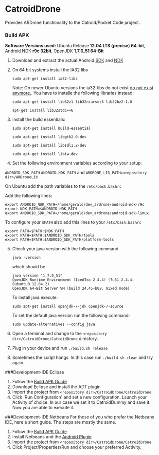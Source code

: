 CatroidDrone
============

Provides ARDrone functionality to the Catroid/Pocket Code project.

### Build APK

**Software Versions used:** Ubuntu Release **12.04 LTS (precise) 64-bit**, Android NDK **r9c 32bit**, OpenJDK **1.7.0_51 64-Bit**

1. Download and extract the actual Android [SDK](http://developer.android.com/sdk/index.html?utm_source=weibolife) and [NDK](http://developer.android.com/tools/sdk/ndk/index.html)
2. On 64 bit systems install the IA32 libs 
 
   ``sudo apt-get install ia32-libs`` 

    Note: On newer Ubuntu versions the ia32-libs do not exist [do not exist anymore.](http://askubuntu.com/questions/107230/what-happened-to-the-ia32-libs-package).
    You have to installe the following libraries instead:
    
    ``sudo apt-get install lib32z1 lib32ncurses5 lib32bz2-1.0``
    
    ``apt-get install lib32stdc++6``

3. Install the build essentials:

   ``sudo apt-get install build-essential``
   
   ``sudo apt-get install libgtk2.0-dev`` 

   ``sudo apt-get install libsdl1.2-dev`` 
   
   ``sudo apt-get install libiw-dev``
   
4. Set the following environment variables according to your setup: 
 
 ``ANDROID_SDK_PATH`` ``ANDROID_NDK_PATH`` and ``ARDRONE_LIB_PATH=<repository dir>/ARDroneLib``

  On Ubuntu add the path variables to the ``/etc/bash.bashrc`` 
  
  Add the following lines:
  
  ```
  export ANDROID_NDK_PATH=/home/gerald/dev_ardrone/android-ndk-r9c
  export NDK_PATH=$ANDROID_NDK_PATH
  export ANDROID_SDK_PATH=/home/gerald/dev_ardrone/android-sdk-linux
  ```
  To configure your ``$PATH`` also add this lines to your ``/etc/bash.bashrc``
  
   ```
  export PATH=$PATH:$NDK_PATH
  export PATH=$PATH:$ANDROID_SDK_PATH/tools
  export PATH=$PATH:$ANDROID_SDK_PATH/platform-tools
   ```
  
5. Check your java version with the following command.

   ``java -version``
   
   which should be
   
   ```
   java version "1.7.0_51"
   OpenJDK Runtime Environment (IcedTea 2.4.4) (7u51-2.4.4-0ubuntu0.12.04.2)
   OpenJDK 64-Bit Server VM (build 24.45-b08, mixed mode)
   ```
   To install java execute:
   
   ``sudo apt-get install openjdk-7-jdk openjdk-7-source``
   
   To set the default java version run the following command:
   
   ``sudo update-alternatives --config java``
   
6. Open a terminal and change to the ``<repository dir>/CatroidDrone/CatroidDrone`` directory.
7. Plug in your device and run ``./build.sh release``
8. Sometimes the script hangs. In this case run ``./build.sh clean`` and try again.

###Development-IDE Eclipse
1. Follow the [Build APK Guide](https://github.com/wagnergerald/CatroidDrone/#build-apk)
2. Download Eclipse and install the ADT plugin
3. Import the project from ``<repository dir>/CatroidDrone/CatroidDrone``
4. Click 'Run Configuration' and set a new configuration. Launch your Activity of choice. In our case we set it to CatroidDummy and save it. Now you are able to execute it.

###Development-IDE Netbeans
For those of you who prefer the Netbeans IDE, here a short guide. The steps are mostly the same.

1. Follow the [Build APK Guide](https://github.com/wagnergerald/CatroidDrone/#build-apk)
2. Install Netbeans and the [Android Plugin](http://plugins.netbeans.org/plugin/19545/nbandroid)
3. Import the project from ``<repository dir>/CatroidDrone/CatroidDrone``
4. Click Project/Properties/Run and choose your preferred Activity.
